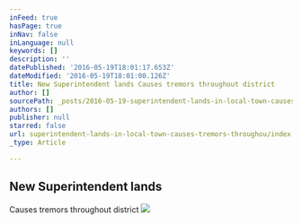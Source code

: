 ```yaml
---
inFeed: true
hasPage: true
inNav: false
inLanguage: null
keywords: []
description: ''
datePublished: '2016-05-19T18:01:17.653Z'
dateModified: '2016-05-19T18:01:00.126Z'
title: New Superintendent lands Causes tremors throughout district
author: []
sourcePath: _posts/2016-05-19-superintendent-lands-in-local-town-causes-tremors-throughou.md
authors: []
publisher: null
starred: false
url: superintendent-lands-in-local-town-causes-tremors-throughou/index.html
_type: Article

---
```

## New Superintendent lands  
Causes tremors throughout district
![](https://the-grid-user-content.s3-us-west-2.amazonaws.com/e17da9be-d05a-4900-9595-eadd47f78c73.jpg)